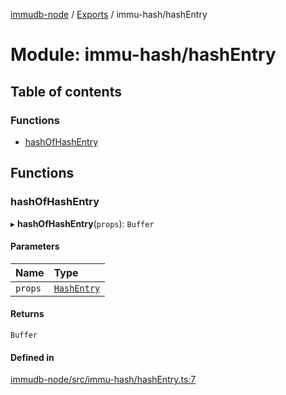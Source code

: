 [immudb-node](../README.md) / [Exports](../modules.md) / immu-hash/hashEntry

# Module: immu-hash/hashEntry

## Table of contents

### Functions

- [hashOfHashEntry](immu_hash_hashEntry.md#hashofhashentry)

## Functions

### hashOfHashEntry

▸ **hashOfHashEntry**(`props`): `Buffer`

#### Parameters

| Name | Type |
| :------ | :------ |
| `props` | [`HashEntry`](types_Entry.md#hashentry) |

#### Returns

`Buffer`

#### Defined in

[immudb-node/src/immu-hash/hashEntry.ts:7](https://github.com/user3232/node-immu-db/blob/30c0d74/immudb-node/src/immu-hash/hashEntry.ts#L7)
